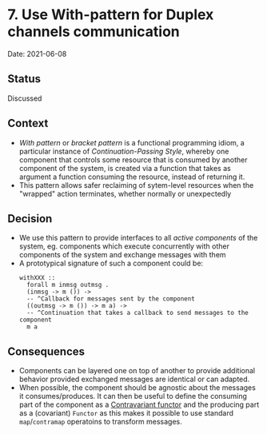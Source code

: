 # 7. Use With-pattern for Duplex channels communication

Date: 2021-06-08

## Status

Discussed

## Context

* _With pattern_ or _bracket pattern_ is a functional programming idiom, a particular instance of _Continuation-Passing Style_, whereby one component that controls some resource that is consumed by another component of the system, is created via a function that takes as argument a function consuming the resource, instead of returning it.
* This pattern allows safer reclaiming of sytem-level resources when the "wrapped" action terminates, whether normally or unexpectedly

## Decision

* We use this pattern to provide interfaces to all _active components_ of the system, eg. components which execute concurrently with other components of the system and exchange messages with them
* A prototypical signature of such a component could be:
  ```
  withXXX ::
    forall m inmsg outmsg .
    (inmsg -> m ()) ->
    -- ^Callback for messages sent by the component
    ((outmsg -> m ()) -> m a) ->
    -- ^Continuation that takes a callback to send messages to the component
    m a
  ```

## Consequences

* Components can be layered one on top of another to provide additional  behavior provided exchanged messages are identical or can adapted.
* When possible, the component should be agnostic about the messages it consumes/produces. It can then be useful to define the consuming part of the component as a [Contravariant functor]() and the producing part as a (covariant) `Functor` as this makes it possible to use standard `map`/`contramap` operatoins to transform messages.

